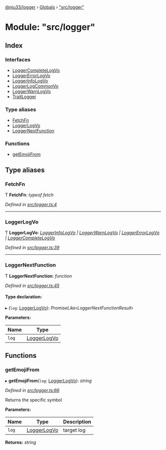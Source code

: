 [@nju33/logger](../README.md) › [Globals](../globals.md) › ["src/logger"](_src_logger_.md)

# Module: "src/logger"

## Index

### Interfaces

* [LoggerCompleteLogVo](../interfaces/_src_logger_.loggercompletelogvo.md)
* [LoggerErrorLogVo](../interfaces/_src_logger_.loggererrorlogvo.md)
* [LoggerInfoLogVo](../interfaces/_src_logger_.loggerinfologvo.md)
* [LoggerLogCommonVo](../interfaces/_src_logger_.loggerlogcommonvo.md)
* [LoggerWarnLogVo](../interfaces/_src_logger_.loggerwarnlogvo.md)
* [TraitLogger](../interfaces/_src_logger_.traitlogger.md)

### Type aliases

* [FetchFn](_src_logger_.md#fetchfn)
* [LoggerLogVo](_src_logger_.md#loggerlogvo)
* [LoggerNextFunction](_src_logger_.md#loggernextfunction)

### Functions

* [getEmojiFrom](_src_logger_.md#getemojifrom)

## Type aliases

###  FetchFn

Ƭ **FetchFn**: *typeof fetch*

*Defined in [src/logger.ts:4](https://github.com/nju33/logger/blob/09b9025/src/logger.ts#L4)*

___

###  LoggerLogVo

Ƭ **LoggerLogVo**: *[LoggerInfoLogVo](../interfaces/_src_logger_.loggerinfologvo.md) | [LoggerWarnLogVo](../interfaces/_src_logger_.loggerwarnlogvo.md) | [LoggerErrorLogVo](../interfaces/_src_logger_.loggererrorlogvo.md) | [LoggerCompleteLogVo](../interfaces/_src_logger_.loggercompletelogvo.md)*

*Defined in [src/logger.ts:39](https://github.com/nju33/logger/blob/09b9025/src/logger.ts#L39)*

___

###  LoggerNextFunction

Ƭ **LoggerNextFunction**: *function*

*Defined in [src/logger.ts:45](https://github.com/nju33/logger/blob/09b9025/src/logger.ts#L45)*

#### Type declaration:

▸ (`log`: [LoggerLogVo](_src_logger_.md#loggerlogvo)): *PromiseLike‹LoggerNextFunctionResult›*

**Parameters:**

Name | Type |
------ | ------ |
`log` | [LoggerLogVo](_src_logger_.md#loggerlogvo) |

## Functions

###  getEmojiFrom

▸ **getEmojiFrom**(`log`: [LoggerLogVo](_src_logger_.md#loggerlogvo)): *string*

*Defined in [src/logger.ts:66](https://github.com/nju33/logger/blob/09b9025/src/logger.ts#L66)*

Returns the specific symbol

**Parameters:**

Name | Type | Description |
------ | ------ | ------ |
`log` | [LoggerLogVo](_src_logger_.md#loggerlogvo) | target log  |

**Returns:** *string*
